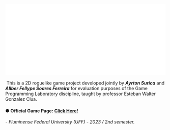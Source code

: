 ![Rofnein - The Game](Game_Title.png)


 This is a 2D roguelike game project developed jointly by ***Ayrton Surica*** and ***Allber Fellype Soares Ferreira*** for evaluation purposes of the Game Programming Laboratory discipline, taught by professor Esteban Walter Gonzalez Clua.
#### ● Official Game Page: [Click Here!](https://tychobrahe7.itch.io/rofnein)

*- Fluminense Federal University (UFF) - 2023 / 2nd semester.*
